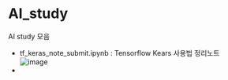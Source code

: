 # AI_study
AI study 모음
- tf_keras_note_submit.ipynb : Tensorflow Kears 사용법 정리노트  
![image](https://github.com/user-attachments/assets/2157cef1-7bd4-4c67-b6e1-e8dd5f6e28d7)
-

